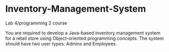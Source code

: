 # Inventory-Management-System
Lab 4/programming 2 course

You are required to develop a Java-based inventory management system for a retail store using
Object-oriented programming concepts. The system should have two user types: Admins and
Employees.
